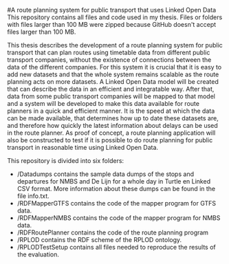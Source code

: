 #A route planning system for public transport that uses Linked Open Data
This repository contains all files and code used in my thesis. Files or folders with files larger than 100 MB were zipped because GitHub doesn't accept files larger than 100 MB.

This thesis describes the development of a route planning system for public transport that can plan routes using timetable data from different public transport companies, without the existence of connections between the data of the different companies. For this system it is crucial that it is easy to add new datasets and that the whole system remains scalable as the route planning acts on more datasets. A Linked Open Data model will be created that can describe the data in an efficient and integratable way. After that, data from some public transport companies will be mapped to that model and a system will be developed to make this data available for route planners in a quick and efficient manner. It is the speed at which the data can be made available, that determines how up to date these datasets are, and therefore how quickly the latest information about delays can be used in the route planner. As proof of concept, a route planning application will also be constructed to test if it is possible to do route planning for public transport in reasonable time using Linked Open Data.

This repository is divided into six folders:
* /Datadumps contains the sample data dumps of the stops and departures for NMBS and De Lijn for a whole day in Turtle en Linked CSV format. More information about these dumps can be found in the file info.txt.
* /RDFMapperGTFS contains the code of the mapper program for GTFS data.
* /RDFMapperNMBS contains the code of the mapper program for NMBS data.
* /RDFRoutePlanner contains the code of the route planning program
* /RPLOD contains the RDF scheme of the RPLOD ontology.
* /RPLODTestSetup contains all files needed to reproduce the results of the evaluation.
